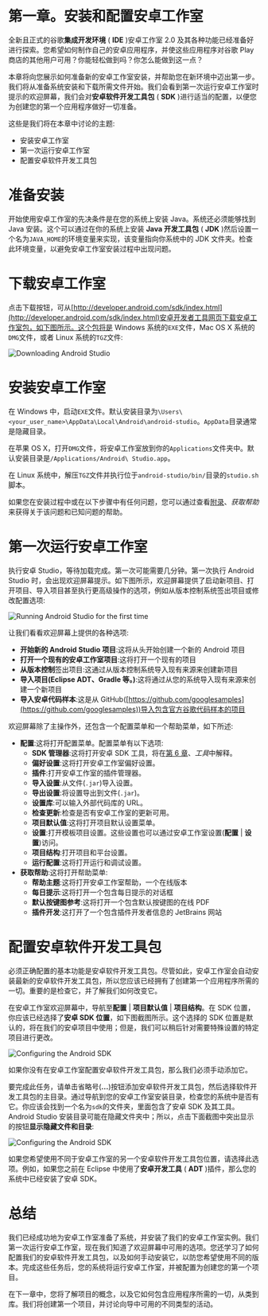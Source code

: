 # 第一章。安装和配置安卓工作室

全新且正式的谷歌**集成开发环境** ( **IDE** )安卓工作室 2.0 及其各种功能已经准备好进行探索。您希望如何制作自己的安卓应用程序，并使这些应用程序对谷歌 Play 商店的其他用户可用？你能轻松做到吗？你怎么能做到这一点？

本章将向您展示如何准备新的安卓工作室安装，并帮助您在新环境中迈出第一步。我们将从准备系统安装和下载所需文件开始。我们会看到第一次运行安卓工作室时提示的欢迎屏幕，我们会对**安卓软件开发工具包** ( **SDK** )进行适当的配置，以便您为创建您的第一个应用程序做好一切准备。

这些是我们将在本章中讨论的主题:

*   安装安卓工作室
*   第一次运行安卓工作室
*   配置安卓软件开发工具包

# 准备安装

开始使用安卓工作室的先决条件是在您的系统上安装 Java。系统还必须能够找到 Java 安装。这个可以通过在你的系统上安装 **Java 开发工具包** ( **JDK** )然后设置一个名为`JAVA_HOME`的环境变量来实现，该变量指向你系统中的 JDK 文件夹。检查此环境变量，以避免安卓工作室安装过程中出现问题。

# 下载安卓工作室

点击下载按钮，可从[http://developer.android.com/sdk/index.html](http://developer.android.com/sdk/index.html)安卓开发者工具网页下载安卓工作室包，如下图所示。这个包将是 Windows 系统的`EXE`文件，Mac OS X 系统的`DMG`文件，或者 Linux 系统的`TGZ`文件:

![Downloading Android Studio](graphics/B05459_01_01.jpg)

# 安装安卓工作室

在 Windows 中，启动`EXE`文件。默认安装目录为`\Users\<your_user_name>\AppData\Local\Android\android-studio`。`AppData`目录通常是隐藏目录。

在苹果 OS X，打开`DMG`文件，将安卓工作室放到你的`Applications`文件夹中。默认安装目录是`/Applications/Android\ Studio.app`。

在 Linux 系统中，解压`TGZ`文件并执行位于`android-studio/bin/`目录的`studio.sh`脚本。

如果您在安装过程中或在以下步骤中有任何问题，您可以通过查看[附录](10.html "Appendix A. Getting Help")、*获取帮助*来获得关于该问题和已知问题的帮助。

# 第一次运行安卓工作室

执行安卓 Studio，等待加载完成。第一次可能需要几分钟。第一次执行 Android Studio 时，会出现欢迎屏幕提示。如下图所示，欢迎屏幕提供了启动新项目、打开项目、导入项目甚至执行更高级操作的选项，例如从版本控制系统签出项目或修改配置选项:

![Running Android Studio for the first time](graphics/B05459_01_02.jpg)

让我们看看欢迎屏幕上提供的各种选项:

*   **开始新的 Android Studio 项目**:这将从头开始创建一个新的 Android 项目
*   **打开一个现有的安卓工作室项目**:这将打开一个现有的项目
*   **从版本控制**签出项目:这通过从版本控制系统导入现有来源来创建新项目
*   **导入项目(Eclipse ADT、Gradle 等。)**:这将通过从您的系统导入现有来源来创建一个新项目
*   **导入安卓代码样本**:这是从 GitHub([https://github.com/googlesamples](https://github.com/googlesamples))导入包含官方谷歌代码样本的项目

欢迎屏幕除了主操作外，还包含一个配置菜单和一个帮助菜单，如下所述:

*   **配置**:这将打开配置菜单。配置菜单有以下选项:
    *   **SDK 管理器**:这将打开安卓 SDK 工具，将在[第 6 章](06.html "Chapter 6. Tools")、*工具*中解释。
    *   **偏好设置**:这将打开安卓工作室偏好设置。
    *   **插件**:打开安卓工作室的插件管理器。
    *   **导入设置**:从文件(`.jar`)导入设置。
    *   **导出设置**:将设置导出到文件(`.jar`)。
    *   **设置库**:可以输入外部代码库的 URL。
    *   **检查更新**:检查是否有安卓工作室的更新可用。
    *   **项目默认值**:这将打开项目默认设置菜单。
    *   **设置**:打开模板项目设置。这些设置也可以通过安卓工作室设置(**配置** | **设置**)访问。
    *   **项目结构**:打开项目和平台设置。
    *   **运行配置**:这将打开运行和调试设置。
*   **获取帮助**:这将打开帮助菜单:
    *   **帮助主题**:这将打开安卓工作室帮助，一个在线版本
    *   **每日提示**:这将打开一个包含每日提示的对话框
    *   **默认按键图参考**:这将打开一个包含默认按键图的在线 PDF
    *   **插件开发**:这打开了一个包含插件开发者信息的 JetBrains 网站

# 配置安卓软件开发工具包

必须正确配置的基本功能是安卓软件开发工具包。尽管如此，安卓工作室会自动安装最新的安卓软件开发工具包，所以您应该已经拥有了创建第一个应用程序所需的一切。重要的是检查它，并了解我们如何改变它。

在安卓工作室欢迎屏幕中，导航至**配置** | **项目默认值** | **项目结构**。在 SDK 位置，你应该已经选择了**安卓 SDK 位置**，如下图截图所示。这个选择的 SDK 位置是默认的，将在我们的安卓项目中使用；但是，我们可以稍后针对需要特殊设置的特定项目进行更改。

![Configuring the Android SDK](graphics/B05459_01_03.jpg)

如果你没有在安卓工作室配置安卓软件开发工具包，那么我们必须手动添加它。

要完成此任务，请单击省略号(**...**)按钮添加安卓软件开发工具包，然后选择软件开发工具包的主目录。通过导航到您的安卓工作室安装目录，检查您的系统中是否有它。你应该会找到一个名为`sdk`的文件夹，里面包含了安卓 SDK 及其工具。Android Studio 安装目录可能在隐藏文件夹中；所以，点击下面截图中突出显示的按钮**显示隐藏文件和目录**:

![Configuring the Android SDK](graphics/B05459_01_04.jpg)

如果您希望使用不同于安卓工作室的另一个安卓软件开发工具包位置，请选择此选项。例如，如果您之前在 Eclipse 中使用了**安卓开发工具** ( **ADT** )插件，那么您的系统中已经安装了安卓 SDK。

# 总结

我们已经成功地为安卓工作室准备了系统，并安装了我们的安卓工作室实例。我们第一次运行安卓工作室，现在我们知道了欢迎屏幕中可用的选项。您还学习了如何配置我们的安卓软件开发工具包，以及如何手动安装它，以防您希望使用不同的版本。完成这些任务后，您的系统将运行安卓工作室，并被配置为创建您的第一个项目。

在下一章中，您将了解项目的概念，以及它如何包含应用程序所需的一切，从类到库。我们将创建第一个项目，并讨论向导中可用的不同类型的活动。